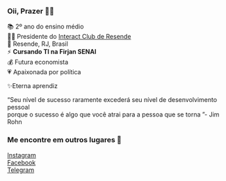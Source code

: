 ### Oii, Prazer 👋🏼

📚 2º ano do ensino médio   
🤝🏽 Presidente do [Interact Club de Resende](https://www.instagram.com/interact.resende/)  
📍  Resende, RJ, Brasil    
⚡ **Cursando TI na Firjan SENAI**    
💰 Futura economista  
💗 Apaixonada por política  

✨Eterna aprendiz  

“Seu nível de sucesso raramente excederá seu nível de desenvolvimento pessoal  
porque o sucesso é algo que você atrai para a pessoa que se torna ”- Jim Rohn

### Me encontre em outros lugares 🔎   

[Instagram](https://www.instagram.com/anandamaced0/)  
[Facebook](https://www.facebook.com/ananda.macedo.0407)  
[Telegram](https://t.me/Ananda_Macedo)  
